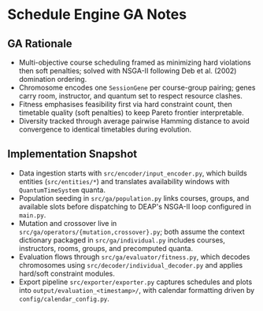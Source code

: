 # Schedule Engine GA Notes

## GA Rationale
- Multi-objective course scheduling framed as minimizing hard violations then soft penalties; solved with NSGA-II following Deb et al. (2002) domination ordering.
- Chromosome encodes one `SessionGene` per course-group pairing; genes carry room, instructor, and quantum set to respect resource clashes.
- Fitness emphasises feasibility first via hard constraint count, then timetable quality (soft penalties) to keep Pareto frontier interpretable.
- Diversity tracked through average pairwise Hamming distance to avoid convergence to identical timetables during evolution.

## Implementation Snapshot
- Data ingestion starts with `src/encoder/input_encoder.py`, which builds entities (`src/entities/*`) and translates availability windows with `QuantumTimeSystem` quanta.
- Population seeding in `src/ga/population.py` links courses, groups, and available slots before dispatching to DEAP's NSGA-II loop configured in `main.py`.
- Mutation and crossover live in `src/ga/operators/{mutation,crossover}.py`; both assume the context dictionary packaged in `src/ga/individual.py` includes courses, instructors, rooms, groups, and precomputed quanta.
- Evaluation flows through `src/ga/evaluator/fitness.py`, which decodes chromosomes using `src/decoder/individual_decoder.py` and applies hard/soft constraint modules.
- Export pipeline `src/exporter/exporter.py` captures schedules and plots into `output/evaluation_<timestamp>/`, with calendar formatting driven by `config/calendar_config.py`.
